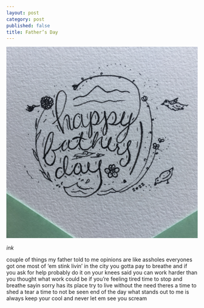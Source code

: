 ```yaml
---
layout: post
category: post
published: false
title: Father’s Day
---
```

![father's day 2022](/media/fathers-day.jpeg)
<!--more-->
<span class="date fr">*ink*<span><br>
    
    
    
couple of things
my father told to me
opinions are like assholes
everyones got one
most of ‘em stink
livin’ in the city
you gotta pay to breathe
and if you ask for help
probably do it on your knees
said you can work harder
than you thought what work could be
if you’re feeling tired
time to stop and breathe
sayin sorry has its place
try to live without the need
theres a time to shed a tear
a time to not be seen
end of the day 
what stands out to me
is always keep your cool
and never let em see you scream  